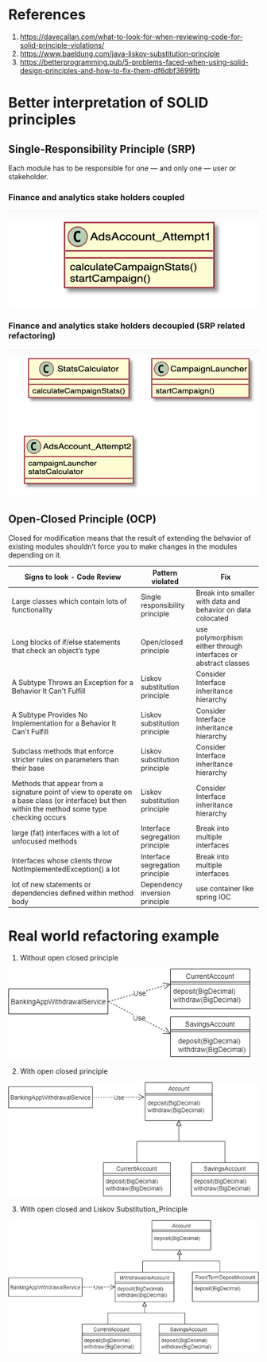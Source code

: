# References
1. https://davecallan.com/what-to-look-for-when-reviewing-code-for-solid-principle-violations/
2. https://www.baeldung.com/java-liskov-substitution-principle
3. https://betterprogramming.pub/5-problems-faced-when-using-solid-design-principles-and-how-to-fix-them-df6dbf3699fb

# Better interpretation of SOLID principles
## Single-Responsibility Principle (SRP) 
Each module has to be responsible for one — and only one — user or stakeholder.

   ### Finance and analytics stake holders coupled
![](https://github.com/khatwaniNikhil/OOAD/blob/main/before_SRP.png)

  ### Finance and analytics stake holders decoupled (SRP related refactoring)
![](https://github.com/khatwaniNikhil/OOAD/blob/main/after_SRP.png)

## Open-Closed Principle (OCP)
Closed for modification means that the result of extending the behavior of existing modules shouldn’t force you to make changes in the modules depending on it.

| Signs to look - Code Review  | Pattern violated | Fix
| --- | --- |--- |
| Large classes which contain lots of functionality | Single responsibility principle | Break into smaller with data and behavior on data colocated |
| Long blocks of if/else statements that check an object’s type | Open/closed principle  |  use polymorphism either through interfaces or abstract classes |
| A Subtype Throws an Exception for a Behavior It Can't Fulfill | Liskov substitution principle  | Consider Interface inheritance hierarchy  |
| A Subtype Provides No Implementation for a Behavior It Can't Fulfill | Liskov substitution principle  | Consider Interface inheritance hierarchy  |
Subclass methods that enforce stricter rules on parameters than their base| Liskov substitution principle  | Consider Interface inheritance hierarchy  |
Methods that appear from a signature point of view to operate on a base class (or interface) but then within the method some type checking occurs| Liskov substitution principle  | Consider Interface inheritance hierarchy  |
large (fat) interfaces with a lot of unfocused methods| Interface segregation principle  | Break into multiple interfaces  |
Interfaces whose clients throw NotImplementedException() a lot| Interface segregation principle  | Break into multiple interfaces  |
lot of new statements or dependencies defined within method body | Dependency inversion principle | use container like spring IOC  |


# Real world refactoring example
1. Without open closed principle

![](https://github.com/khatwaniNikhil/OOAD/blob/main/attempt1_without_open_closed_principle.webp)

2. With open closed principle

![](https://github.com/khatwaniNikhil/OOAD/blob/main/attempt2_with_open_closed_principle.webp)

3. With open closed and Liskov Substitution_Principle
   
![](https://github.com/khatwaniNikhil/OOAD/blob/main/attempt3_with_open_closed_Liskov%20Substitution_Principle.webp)



